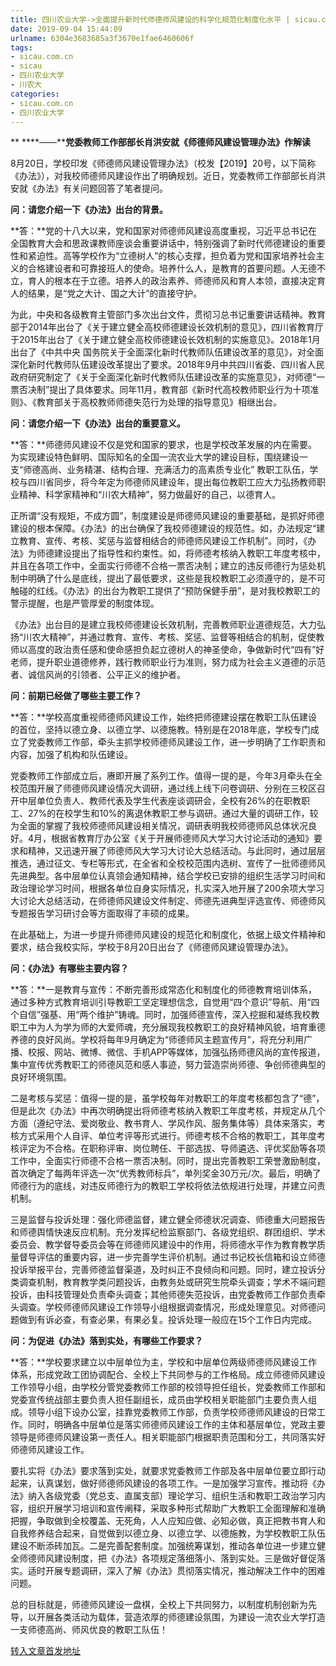 ```yaml
---
title: 四川农业大学->全面提升新时代师德师风建设的科学化规范化制度化水平 | sicau.com.cn
date: 2019-09-04 15:44:09
urlname: 6304e3683685a3f3670e1fae6460606f
tags: 
- sicau.com.cn
- sicau
- 四川农业大学
- 川农大
categories:
- sicau.com.cn
- 四川农业大学
---
```



** ****——****党委教师工作部部长肖洪安就《师德师风建设管理办法》作解读**

8月20日，学校印发《师德师风建设管理办法》（校发【2019】20号，以下简称《办法》），对我校师德师风建设作出了明确规划。近日，党委教师工作部部长肖洪安就《办法》有关问题回答了笔者提问。

**问：请您介绍一下《办法》出台的背景。**

**答：**党的十八大以来，党和国家对师德师风建设高度重视，习近平总书记在全国教育大会和思政课教师座谈会重要讲话中，特别强调了新时代师德建设的重要性和紧迫性。高等学校作为“立德树人”的核心支撑，担负着为党和国家培养社会主义的合格建设者和可靠接班人的使命。培养什么人，是教育的首要问题。人无德不立，育人的根本在于立德。培养人的政治素养、师德师风和育人本领，直接决定育人的结果，是“党之大计、国之大计”的直接守护。

为此，中央和各级教育主管部门多次出台文件，贯彻习总书记重要讲话精神。教育部于2014年出台了《关于建立健全高校师德建设长效机制的意见》，四川省教育厅于2015年出台了《关于建立健全高校师德建设长效机制的实施意见》。2018年1月出台了《中共中央 国务院关于全面深化新时代教师队伍建设改革的意见》，对全面深化新时代教师队伍建设改革提出了要求。2018年9月中共四川省委、四川省人民政府研究制定了《关于全面深化新时代教师队伍建设改革的实施意见》，对师德“一票否决制”提出了具体要求。同年11月，教育部《新时代高校教师职业行为十项准则》、《教育部关于高校教师师德失范行为处理的指导意见》相继出台。

**问：请您介绍一下《办法》出台的重要意义。**

**答：**师德师风建设不仅是党和国家的要求，也是学校改革发展的内在需要。为实现建设特色鲜明、国际知名的全国一流农业大学的建设目标，围绕建设一支“师德高尚、业务精湛、结构合理、充满活力的高素质专业化” 教职工队伍，学校与四川省同步，将今年定为师德师风建设年，提出每位教职工应大力弘扬教师职业精神、科学家精神和“川农大精神”，努力做最好的自己，以德育人。

正所谓“没有规矩，不成方圆”，制度建设是师德师风建设的重要基础，是抓好师德建设的根本保障。《办法》的出台确保了我校师德建设的规范性。如，办法规定“建立教育、宣传、考核、奖惩与监督相结合的师德师风建设工作机制”。同时，《办法》为师德建设提出了指导性和约束性。如，将师德考核纳入教职工年度考核中，并且在各项工作中，全面实行师德不合格一票否决制；建立的违反师德行为惩处机制中明确了什么是底线，提出了最低要求，这些是我校教职工必须遵守的，是不可触碰的红线。《办法》的出台为教职工提供了“预防保健手册”，是对我校教职工的警示提醒，也是严管厚爱的制度体现。

《办法》出台目的是建立我校师德建设长效机制，完善教师职业道德规范，大力弘扬“川农大精神”，并通过教育、宣传、考核、奖惩、监督等相结合的机制，促使教师以高度的政治责任感和使命感担负起立德树人的神圣使命，争做新时代“四有”好老师，提升职业道德修养，践行教师职业行为准则，努力成为社会主义道德的示范者、诚信风尚的引领者、公平正义的维护者。

**问：前期已经做了哪些主要工作？**

**答：**学校高度重视师德师风建设工作，始终把师德建设摆在教职工队伍建设的首位，坚持以德立身、以德立学、以德施教。特别是在2018年底，学校专门成立了党委教师工作部，牵头主抓学校师德师风建设工作，进一步明确了工作职责和内容，加强了机构和队伍建设。

党委教师工作部成立后，赓即开展了系列工作。值得一提的是，今年3月牵头在全校范围开展了师德师风建设情况大调研，通过线上线下问卷调研、分别在三校区召开中层单位负责人、教师代表及学生代表座谈调研会，全校有26%的在职教职工、27%的在校学生和10%的离退休教职工参与调研。通过大量的调研工作，较为全面的掌握了我校师德师风建设相关情况，调研表明我校师德师风总体状况良好。4月，根据省教育厅办公室《关于开展师德师风大学习大讨论活动的通知》要求和精神，又迅速开展了师德师风大学习大讨论大总结活动。与此同时，通过层层推选，通过征文、专栏等形式，在全省和全校校范围内选树、宣传了一批师德师风先进典型。各中层单位认真领会通知精神，结合学校已安排的组织生活学习时间和政治理论学习时间，根据各单位自身实际情况，扎实深入地开展了200余项大学习大讨论大总结活动，在师德师风建设文件制定、师德先进典型评选宣传、师德师风专题报告学习研讨会等方面取得了丰硕的成果。

在此基础上，为进一步提升师德师风建设的规范化和制度化，依据上级文件精神和要求，结合我校实际，学校于8月20日出台了《师德师风建设管理办法》。

**问：《办法》有哪些主要内容？**

**答：**一是教育与宣传：不断完善形成常态化和制度化的师德教育培训体系，通过多种方式教育培训引导教职工坚定理想信念，自觉用“四个意识”导航、用“四个自信”强基、用“两个维护”铸魂。同时，加强师德宣传，深入挖掘和凝练我校教职工中为人为学为师的大爱师魂，充分展现我校教职工的良好精神风貌，培育重德养德的良好风尚。学校将每年9月确定为“师德师风主题宣传月”，将充分利用广播、校报、网站、微博、微信、手机APP等媒体，加强弘扬师德风尚的宣传报道，集中宣传优秀教职工的师德风范和感人事迹，努力营造崇尚师德、争创师德典型的良好环境氛围。

二是考核与奖惩：值得一提的是，虽学校每年对教职工的年度考核都包含了“德”，但是此次《办法》中再次明确提出将师德考核纳入教职工年度考核，并规定从几个方面（遵纪守法、爱岗敬业、教书育人、学风作风、服务集体等）具体来落实，考核方式采用个人自评、单位考评等形式进行。师德考核不合格的教职工，其年度考核评定为不合格。在职称评审、岗位聘任、干部选拔、导师遴选、评优奖励等各项工作中，全面实行师德不合格一票否决制。同时，提出完善教职工荣誉激励制度，首次确定了每两年评选一次“优秀教师标兵”，单列奖金30万元/次。最后，明确了师德行为的底线，对违反师德行为的教职工学校将依法依规进行处理，并建立问责机制。

三是监督与投诉处理：强化师德监督，建立健全师德状况调查、师德重大问题报告和师德舆情快速反应机制。充分发挥纪检监察部门、各级党组织、群团组织、学术委员会、教学督导委员会等在师德师风建设中的作用，将师德水平作为教育教学质量督导评估的重要内容，进一步完善学生评价机制。通过书记校长信箱和设立师德投诉举报平台，完善师德监督渠道，及时纠正不良倾向和问题。同时，建立投诉分类调查机制，教育教学类问题投诉，由教务处或研究生院牵头调查；学术不端问题投诉，由科技管理处负责牵头调查；其他师德失范投诉，由党委教师工作部负责牵头调查。学校师德师风建设工作领导小组根据调查情况，形成处理意见。对师德问题做到有诉必查，有查必果，有果必复。投诉处理一般应在15个工作日内完成。

**问：为促进《办法》落到实处，有哪些工作要求？**

**答：**学校要求建立以中层单位为主，学校和中层单位两级师德师风建设工作体系，形成党政工团协调配合、全校上下共同参与的工作格局。成立师德师风建设工作领导小组，由学校分管党委教师工作部的校领导担任组长，党委教师工作部和党委宣传统战部主要负责人担任副组长，成员由学校相关职能部门主要负责人组成。领导小组下设办公室，挂靠党委教师工作部，负责学校师德师风建设的日常工作。同时，明确各中层单位是落实师德师风建设工作的主体和基层单位，党政主要领导是师德师风建设第一责任人。相关职能部门根据职责范围和分工，共同落实好师德师风建设工作。

要扎实将《办法》要求落到实处，就要求党委教师工作部及各中层单位要立即行动起来，认真谋划，做好师德师风建设的各项工作。一是加强学习宣传。推动将《办法》纳入各级党委（党总支、直属支部）理论学习、组织生活和教职工政治学习内容，组织开展学习培训和宣传阐释，采取多种形式帮助广大教职工全面理解和准确把握，争取做到全校覆盖、无死角，人人应知应做、必知必做，真正把教书育人和自我修养结合起来，自觉做到以德立身、以德立学、以德施教，为学校教职工队伍建设不断添砖加瓦。二是完善配套制度。加强统筹谋划，推动各单位进一步建立健全师德师风建设制度，把《办法》各项规定落细落小、落到实处。三是做好督促落实。适时开展专题调研，深入了解《办法》贯彻落实情况，推动解决工作中的困难问题。

总的目标就是，师德师风建设一盘棋，全校上下共同努力，以制度机制创新为先导，以开展各类活动为载体，营造浓厚的师德建设氛围，为建设一流农业大学打造一支师德高尚、师风优良的教职工队伍！





[转入文章首发地址](https://news.sicau.edu.cn/info/1135/53145.htm)